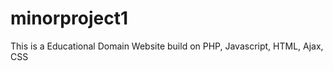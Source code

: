 minorproject1
=============

This is a Educational Domain Website build on PHP, Javascript, HTML, Ajax, CSS 

